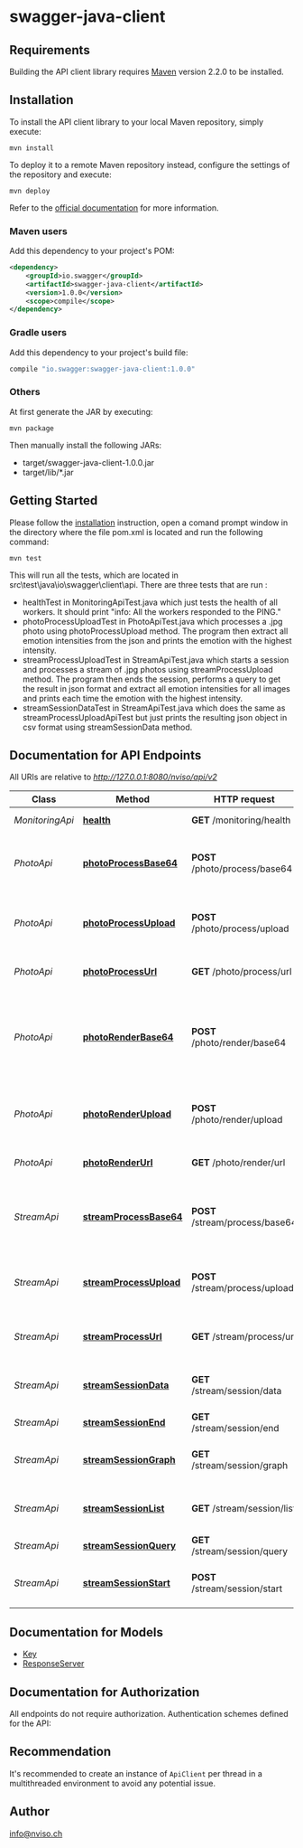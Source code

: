 # swagger-java-client

## Requirements

Building the API client library requires [Maven](https://maven.apache.org/) version 2.2.0 to be installed.

## Installation

To install the API client library to your local Maven repository, simply execute:

```shell
mvn install
```

To deploy it to a remote Maven repository instead, configure the settings of the repository and execute:

```shell
mvn deploy
```

Refer to the [official documentation](https://maven.apache.org/plugins/maven-deploy-plugin/usage.html) for more information.

### Maven users

Add this dependency to your project's POM:

```xml
<dependency>
    <groupId>io.swagger</groupId>
    <artifactId>swagger-java-client</artifactId>
    <version>1.0.0</version>
    <scope>compile</scope>
</dependency>
```

### Gradle users

Add this dependency to your project's build file:

```groovy
compile "io.swagger:swagger-java-client:1.0.0"
```

### Others

At first generate the JAR by executing:

    mvn package

Then manually install the following JARs:

* target/swagger-java-client-1.0.0.jar
* target/lib/*.jar

## Getting Started

Please follow the [installation](#installation) instruction, open a comand prompt window in the directory where the file pom.xml is located and run the following command:

```shell
mvn test
```
This will run all the tests, which are located in src\test\java\io\swagger\client\api. There are three tests that are run :
- healthTest in MonitoringApiTest.java which just tests the health of all workers. It should print "info: All the workers responded to the PING."
- photoProcessUploadTest in PhotoApiTest.java which processes a .jpg photo using photoProcessUpload method. The program then extract all emotion intensities from the json and prints the emotion with the highest intensity.
- streamProcessUploadTest in StreamApiTest.java which starts a session and processes a stream of .jpg photos using streamProcessUpload method. The program then ends the session, performs a query to get the result in json format and extract all emotion intensities for all images and prints each time the emotion with the highest intensity.
- streamSessionDataTest in StreamApiTest.java which does the same as streamProcessUploadApiTest but just prints the resulting json object in csv format using streamSessionData method.

## Documentation for API Endpoints

All URIs are relative to *http://127.0.0.1:8080/nviso/api/v2*

Class | Method | HTTP request | Description
------------ | ------------- | ------------- | -------------
*MonitoringApi* | [**health**](docs/MonitoringApi.md#health) | **GET** /monitoring/health | Health of the workers
*PhotoApi* | [**photoProcessBase64**](docs/PhotoApi.md#photoProcessBase64) | **POST** /photo/process/base64 | Process a photo using a a Base 64 encoded string
*PhotoApi* | [**photoProcessUpload**](docs/PhotoApi.md#photoProcessUpload) | **POST** /photo/process/upload | Post a photo to the API. JSON returned.
*PhotoApi* | [**photoProcessUrl**](docs/PhotoApi.md#photoProcessUrl) | **GET** /photo/process/url | Process a photo given its URL.
*PhotoApi* | [**photoRenderBase64**](docs/PhotoApi.md#photoRenderBase64) | **POST** /photo/render/base64 | Post a photo using as a Base 64 encoded string. Screenshot returned.
*PhotoApi* | [**photoRenderUpload**](docs/PhotoApi.md#photoRenderUpload) | **POST** /photo/render/upload | Post a photo to the API. Screenshot returned.
*PhotoApi* | [**photoRenderUrl**](docs/PhotoApi.md#photoRenderUrl) | **GET** /photo/render/url | Render a photo given its URL.
*StreamApi* | [**streamProcessBase64**](docs/StreamApi.md#streamProcessBase64) | **POST** /stream/process/base64 | Process an image using a Base 64 encoded string
*StreamApi* | [**streamProcessUpload**](docs/StreamApi.md#streamProcessUpload) | **POST** /stream/process/upload | Post a image to the API. JSON returned.
*StreamApi* | [**streamProcessUrl**](docs/StreamApi.md#streamProcessUrl) | **GET** /stream/process/url | Process an image given its URL.
*StreamApi* | [**streamSessionData**](docs/StreamApi.md#streamSessionData) | **GET** /stream/session/data | Query the results and get a CSV data format
*StreamApi* | [**streamSessionEnd**](docs/StreamApi.md#streamSessionEnd) | **GET** /stream/session/end | End the session
*StreamApi* | [**streamSessionGraph**](docs/StreamApi.md#streamSessionGraph) | **GET** /stream/session/graph | Query the results and get a Graph format
*StreamApi* | [**streamSessionList**](docs/StreamApi.md#streamSessionList) | **GET** /stream/session/list | Session information related to ID.
*StreamApi* | [**streamSessionQuery**](docs/StreamApi.md#streamSessionQuery) | **GET** /stream/session/query | Query the results
*StreamApi* | [**streamSessionStart**](docs/StreamApi.md#streamSessionStart) | **POST** /stream/session/start | Returns a key for the image endpoints.


## Documentation for Models

 - [Key](docs/Key.md)
 - [ResponseServer](docs/ResponseServer.md)


## Documentation for Authorization

All endpoints do not require authorization.
Authentication schemes defined for the API:

## Recommendation

It's recommended to create an instance of `ApiClient` per thread in a multithreaded environment to avoid any potential issue.

## Author

info@nviso.ch


